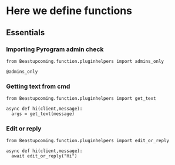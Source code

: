 # Here we define functions

## Essentials
### Importing Pyrogram admin check
```python3
from Beastupcoming.function.pluginhelpers import admins_only

@admins_only
```

### Getting text from cmd
```python3
from Beastupcoming.function.pluginhelpers import get_text

async def hi(client,message):
  args = get_text(message)
```

### Edit or reply
```python3
from Beastupcoming.function.pluginhelpers import edit_or_reply

async def hi(client,message):
  await edit_or_reply("Hi")
```
